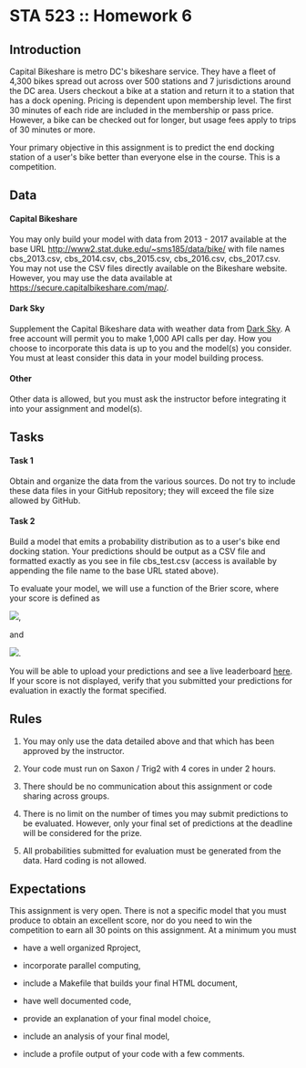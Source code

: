 # STA 523 :: Homework 6

## Introduction

Capital Bikeshare is metro DC's bikeshare service. They have a fleet of
4,300 bikes spread out across over 500 stations and 7 jurisdictions around
the DC area. Users checkout a bike at a station and return it to a station
that has a dock opening. Pricing is dependent upon membership level.
The first 30 minutes of each ride are included in the membership or pass price. 
However, a bike can be checked out for longer, but usage fees apply to trips of 
30 minutes or more.

Your primary objective in this assignment is to predict the end docking station
of a user's bike better than everyone else in the course. This is a competition.

## Data

#### Capital Bikeshare

You may only build your model with data from 2013 - 2017 available at the base URL
http://www2.stat.duke.edu/~sms185/data/bike/ with file names cbs_2013.csv,
cbs_2014.csv, cbs_2015.csv, cbs_2016.csv, cbs_2017.csv. You may not use the CSV
files directly available on the Bikeshare website. However, you may use the
data available at https://secure.capitalbikeshare.com/map/.

#### Dark Sky

Supplement the Capital Bikeshare data with weather data from 
[Dark Sky](https://darksky.net/dev). A free account will permit you to make
1,000 API calls per day. How you choose to incorporate this data is up to you
and the model(s) you consider. You must at least consider this data in your
model building process.

#### Other

Other data is allowed, but you must ask the instructor before integrating it
into your assignment and model(s). 

## Tasks

#### Task 1

Obtain and organize the data from the various sources. Do not try to
include these data files in your GitHub repository; they will exceed the 
file size allowed by GitHub.

#### Task 2

Build a model that emits a probability distribution as to a user's bike end
docking station. Your predictions should be output as a CSV file and 
formatted exactly as you see in file cbs_test.csv (access is available by
appending the file name to the base URL stated above).

To evaluate your model, we will use a function of the Brier score, where your
score is defined as

![](https://latex.codecogs.com/gif.latex?\mbox{Score}&space;=&space;\Big(1&space;-&space;\frac{BS}{BS_{\mbox{guess}}}\Big)&space;\times&space;100),

and

![](https://latex.codecogs.com/gif.latex?\mbox{BS}&space;=&space;\frac{1}{N}\sum_{i=1}^N\sum_{j=1}^S(\hat{p}_{ij}&space;-&space;o_{ij})&space;^&space;2).

You will be able to upload your predictions and see a live leaderboard
[here](https://saxon.stat.duke.edu:3838/sms185/leaderboard_hw6/).
If your score is not displayed, verify that you submitted your
predictions for evaluation in exactly the format specified.

## Rules

1. You may only use the data detailed above and that which has been approved
   by the instructor.

2. Your code must run on Saxon / Trig2 with 4 cores in under 2 hours.

3. There should be no communication about this assignment or code sharing across
   groups.

4. There is no limit on the number of times you may submit predictions to be
   evaluated. However, only your final set of predictions at the deadline will
   be considered for the prize.

5. All probabilities submitted for evaluation must be generated from the data.
   Hard coding is not allowed.

## Expectations

This assignment is very open. There is not a specific model that you must 
produce to obtain an excellent score, nor do you need to win the competition to
earn all 30 points on this assignment. At a minimum you must

- have a well organized Rproject,

- incorporate parallel computing,

- include a Makefile that builds your final HTML document,

- have well documented code,

- provide an explanation of your final model choice,

- include an analysis of your final model,

- include a profile output of your code with a few comments.
